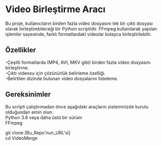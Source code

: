 # Video Birleştirme Aracı
Bu proje, kullanıcıların birden fazla video dosyasını tek bir çıktı dosyası olarak birleştirebileceği bir Python scriptidir. FFmpeg kullanılarak yapılan işlemler sayesinde, farklı formatlardaki videolar kolayca birleştirilebilir.

## Özellikler  

-Çeşitli formatlarda (MP4, AVI, MKV gibi) birden fazla video dosyasını birleştirme.  
-Çıktı videosu için çözünürlük belirleme özelliği.  
-Belirtilen dizinde bulunan video dosyalarını listeleme.  


## Gereksinimler
Bu scripti çalıştırmadan önce aşağıdaki araçların sisteminizde kurulu olduğundan emin olun:  
Python 3.6 veya daha üstü bir sürüm  
FFmpeg

git clone [Bu_Repo'nun_URL'si]  
cd VideoMerge
